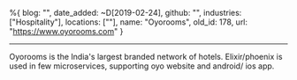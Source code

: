 %{
  blog: "",
  date_added: ~D[2019-02-24],
  github: "",
  industries: ["Hospitality"],
  locations: [""],
  name: "Oyorooms",
  old_id: 178,
  url: "https://www.oyorooms.com"
}

---

Oyorooms is the India's largest branded network of hotels. Elixir/phoenix is used in few microservices, supporting oyo website and android/ ios app.
